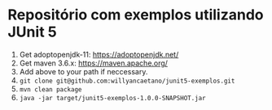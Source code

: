 # Repositório com exemplos utilizando JUnit 5

1. Get adoptopenjdk-11: https://adoptopenjdk.net/
2. Get maven 3.6.x: https://maven.apache.org/
3. Add above to your path if neccessary.
4. `git clone git@github.com:willyancaetano/junit5-exemplos.git`
5. `mvn clean package`
6. `java -jar target/junit5-exemplos-1.0.0-SNAPSHOT.jar`
